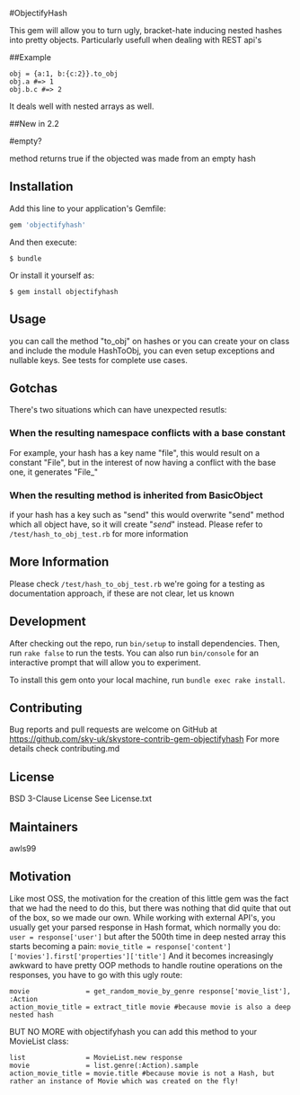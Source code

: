 #ObjectifyHash

This gem will allow you to turn ugly, bracket-hate inducing nested hashes into pretty objects.
Particularly usefull when dealing with REST api's

##Example
```
obj = {a:1, b:{c:2}}.to_obj
obj.a #=> 1
obj.b.c #=> 2
```
It deals well with nested arrays as well.

##New in 2.2

#empty? 

method returns true if the objected was made from an empty hash

## Installation

Add this line to your application's Gemfile:

```ruby
gem 'objectifyhash'
```

And then execute:

    $ bundle

Or install it yourself as:

    $ gem install objectifyhash

## Usage
you can call the method "to_obj" on hashes
or you can create your on class and include the module HashToObj, you can even setup exceptions and nullable keys.
See tests for complete use cases.

## Gotchas
There's two situations which can have unexpected resutls:
### When the resulting namespace conflicts with a base constant
For example, your hash has a key name "file", this would result on a constant "File", but in the interest of now having a
conflict with the base one, it generates "File_"
### When the resulting method is inherited from BasicObject
if your hash has a key such as "send" this would overwrite "send" method which all object have, so it will create "_send_" instead.
Please refer to `/test/hash_to_obj_test.rb` for more information


## More Information
Please check `/test/hash_to_obj_test.rb` we're going for a testing as documentation approach, if these are not clear, let us known

## Development

After checking out the repo, run `bin/setup` to install dependencies. Then, run `rake false` to run the tests. You can also run `bin/console` for an interactive prompt that will allow you to experiment.

To install this gem onto your local machine, run `bundle exec rake install`.

## Contributing

Bug reports and pull requests are welcome on GitHub at https://github.com/sky-uk/skystore-contrib-gem-objectifyhash
For more details check contributing.md

## License
BSD 3-Clause License
See License.txt


## Maintainers
awls99

## Motivation
Like most OSS, the motivation for the creation of this little gem was the fact that we had the need to do this, but there was nothing that did quite that out of the box, so we made our own.
While working with external API's, you usually get your parsed response in Hash format, which normally you do:
`user = response['user']`
but after the 500th time in deep nested array this starts becoming a pain:
 `movie_title = response['content']['movies'].first['properties']['title']`
And it becomes increasingly awkward to have pretty OOP methods to handle routine operations on the responses, you have to go with this ugly route:
```
movie              = get_random_movie_by_genre response['movie_list'], :Action
action_movie_title = extract_title movie #because movie is also a deep nested hash

```
BUT NO MORE with objectifyhash you can add this method to your MovieList class:
```
list               = MovieList.new response
movie              = list.genre(:Action).sample
action_movie_title = movie.title #because movie is not a Hash, but rather an instance of Movie which was created on the fly!
```
